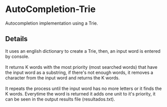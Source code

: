 # AutoCompletion-Trie
Autocompletion implementation using a Trie.

## Details 
It uses an english dictionary to create a Trie, then, an input word is entered by console.\
\
It returns K words with the most priority (most searched words) that have the input word as a substring, if there's not enough words, it removes a character from the input word and returns the K words.\
\
It repeats the process until the input word has no more letters or it finds the K words. Everytime the word is returned it adds one unit to it's priority, it can be seen in the output results file (resultados.txt).
